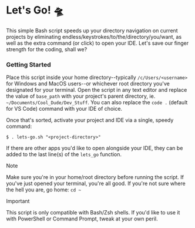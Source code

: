 # Let's Go! 🛸

This simple Bash script speeds up your directory navigation on current projects by eliminating endless/keystrokes/to/the/directory/you/want, as well as the extra command (or click) to open your IDE. Let's save our finger strength for the coding, shall we?

### Getting Started
Place this script inside your home directory--typically `/c/Users/<username>` for Windows and MacOS users--or whichever root directory you've designated for your terminal. Open the script in any text editor and replace the value of `base_path` with your project's parent directory, ie. `~/Documents/Cool_Dude/Dev_Stuff`. You can also replace the `code .` (default for VS Code) command with your IDE of choice.

Once that's sorted, activate your project and IDE via a single, speedy command:

```
$ . lets-go.sh "<project-directory>"
```

If there are other apps you'd like to open alongside your IDE, they can be added to the last line(s) of the `lets_go` function. 

> [!NOTE]
> Make sure you're in your home/root directory before running the script. If you've just opened your terminal, you're all good. If you're not sure where the hell you are, go home: `cd ~`

> [!IMPORTANT]
> This script is only compatible with Bash/Zsh shells. If you'd like to use it with PowerShell or Command Prompt, tweak at your own peril.
